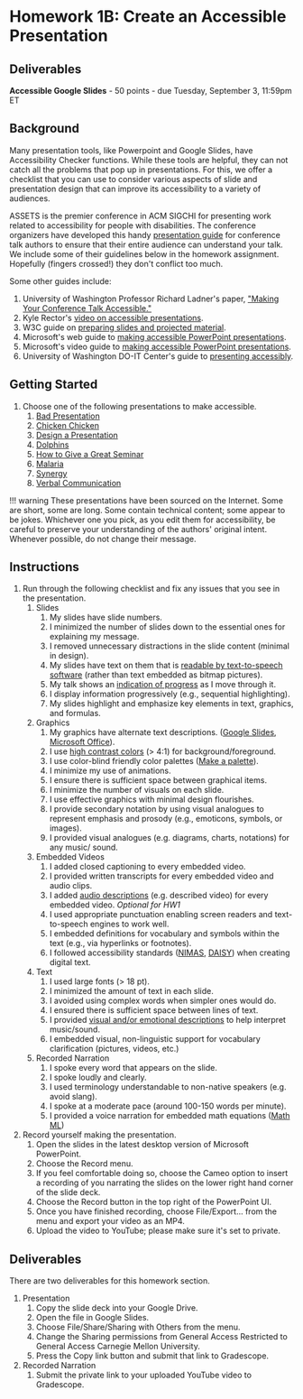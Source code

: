 # Homework 1B: Create an Accessible Presentation

## Deliverables

**Accessible Google Slides** - 50 points - due Tuesday, September 3, 11:59pm ET

## Background

Many presentation tools, like Powerpoint and Google Slides, have Accessibility Checker functions. While these tools are helpful, they can not catch all the problems that pop up in presentations. For this, we offer a checklist that you can use to consider various aspects of slide and presentation design that can improve its accessibility to a variety of audiences. 

ASSETS is the premier conference in ACM SIGCHI for presenting work related to accessibility for people with disabilities. The conference organizers have developed this handy [presentation guide](https://www.sigaccess.org/welcome-to-sigaccess/resources/accessible-presentation-guide/) for conference talk authors to ensure that their entire audience can understand your talk. We include some of their guidelines below in the homework assignment. Hopefully (fingers crossed!) they don't conflict too much. 

Some other guides include:

1. University of Washington Professor Richard Ladner's paper, ["Making Your Conference Talk Accessible."](http://homes.cs.washington.edu/~ladner/MakingYourTalkAccessible.pdf)
1. Kyle Rector's [video on accessible presentations](https://www.youtube.com/watch?v=L9TxhGv91kc).
1. W3C guide on [preparing slides and projected material](https://www.w3.org/WAI/teach-advocate/accessible-presentations/#slides).
1. Microsoft's web guide to [making accessible PowerPoint presentations](https://support.microsoft.com/en-us/office/make-your-powerpoint-presentations-accessible-to-people-with-disabilities-6f7772b2-2f33-4bd2-8ca7-dae3b2b3ef25).
1. Microsoft's video guide to [making accessible PowerPoint presentations](https://www.youtube.com/watch?v=el60p-DGtAY).
1. University of Washington DO-IT Center's guide to [presenting accessibly](https://www.washington.edu/doit/equal-access-universal-design-your-presentation).

## Getting Started

1. Choose one of the following presentations to make accessible.
    1. [Bad Presentation](bad-presentation.pptx)
    1. [Chicken Chicken](chicken-chicken.pptx)
    1. [Design a Presentation](design-a-presentation.pptx)
    1. [Dolphins](Dolphins.pptx)
    1. [How to Give a Great Seminar](HowToGiveAGreatSeminar.pptx)
    1. [Malaria](malaria.pptx)
    1. [Synergy](synergy.pptx)
    1. [Verbal Communication](verbal-communication.pptx)

!!! warning
    These presentations have been sourced on the Internet. Some are short, some are long. Some contain technical content; some appear to be jokes. Whichever one you pick, as you edit them for accessibility, be careful to preserve your understanding of the authors' original intent. Whenever possible, do not change their message.


## Instructions

1. Run through the following checklist and fix any issues that you see in the presentation.
    1. Slides
        1. My slides have slide numbers.</li>
        1. I minimized the number of slides down to the essential ones for explaining my message.
        1. I removed unnecessary distractions in the slide content (minimal in design).
        1. My slides have text on them that is [readable by text-to-speech software](https://support.ignitetech.com/hc/en-us/articles/360017721954-Articles-Can-t-Be-Read-By-Text-To-Speech-Software) (rather than text embedded as bitmap pictures).
        1. My talk shows an [indication of progress](https://ccm.net/faq/937-insert-progress-bar-into-powerpoint-presentation) as I move through it.
        1. I display information progressively (e.g., sequential highlighting).
        1. My slides highlight and emphasize key elements in text, graphics, and formulas.
    1. Graphics
        1. My graphics have alternate text descriptions. ([Google Slides](https://support.google.com/docs/answer/6199477?hl=en), [Microsoft Office](https://support.microsoft.com/en-us/office/everything-you-need-to-know-to-write-effective-alt-text-df98f884-ca3d-456c-807b-1a1fa82f5dc2)).
        1. I use [high contrast colors](http://www.colorsontheweb.com/Color-Theory/Color-Contrast) (> 4:1) for background/foreground.
        1. I use color-blind friendly color palettes ([Make a palette](https://davidmathlogic.com/colorblind/#%23648FFF-%23785EF0-%23DC267F-%23FE6100-%23FFB000)).
        1. I minimize my use of animations.
        1. I ensure there is sufficient space between graphical items.
        1. I minimize the number of visuals on each slide.
        1. I use effective graphics with minimal design flourishes.
        1. I provide secondary notation by using visual analogues to represent emphasis and prosody (e.g., emoticons, symbols, or images).
        1. I provided visual analogues (e.g. diagrams, charts, notations) for any music/ sound.
    1. Embedded Videos 
        1. I added closed captioning to every embedded video.
        1. I provided written transcripts for every embedded video and audio clips.
        1. I added [audio descriptions](https://mediaaccess.org.au/web/how-to-audio-describe-a-youtube-video) (e.g. described video) for every embedded video. _Optional for HW1_
        1. I used appropriate punctuation enabling screen readers and text-to-speech engines to work well.
        1. I embedded definitions for vocabulary and symbols within the text (e.g., via hyperlinks or footnotes).
        1. I followed accessibility standards ([NIMAS](http://aem.cast.org/creating/national-instructional-materials-accessibility-standard-nimas.html), [DAISY](https://daisy.org/activities/standards/daisy/)) when creating digital text.
    1. Text
        1. I used large fonts (&gt; 18 pt).
        1. I minimized the amount of text in each slide.
        1. I avoided using complex words when simpler ones would do.
        1. I ensured there is sufficient space between lines of text.
        1. I provided [visual and/or emotional descriptions](https://www.w3.org/WAI/media/av/description/) to help interpret music/sound.
        1. I embedded visual, non-linguistic support for vocabulary clarification (pictures, videos, etc.)
    1. Recorded Narration               
        1. I spoke every word that appears on the slide.
        1. I spoke loudly and clearly.
        1. I used terminology understandable to non-native speakers (e.g. avoid slang).
        1. I spoke at a moderate pace (around 100-150 words per minute).
        1. I provided a voice narration for embedded math equations ([Math ML](https://www.w3.org/Math/))
1. Record yourself making the presentation.
    1. Open the slides in the latest desktop version of Microsoft PowerPoint.
    1. Choose the Record menu. 
    1. If you feel comfortable doing so, choose the Cameo option to insert a recording of you narrating the slides on the lower right hand corner of the slide deck.
    1. Choose the Record button in the top right of the PowerPoint UI. 
    1. Once you have finished recording, choose File/Export... from the menu and export your video as an MP4.
    1. Upload the video to YouTube; please make sure it's set to private. 

## Deliverables

There are two deliverables for this homework section. 

1. Presentation
    1. Copy the slide deck into your Google Drive. 
    1. Open the file in Google Slides.
    1. Choose File/Share/Sharing with Others from the menu.
    1. Change the Sharing permissions from General Access Restricted to General Access Carnegie Mellon University.
    1. Press the Copy link button and submit that link to Gradescope.
1. Recorded Narration
    1. Submit the private link to your uploaded YouTube video to Gradescope.
